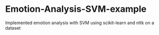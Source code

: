 # Emotion-Analysis-SVM-example
Implemented emotion analysis with SVM using scikit-learn and nltk on a dataset
